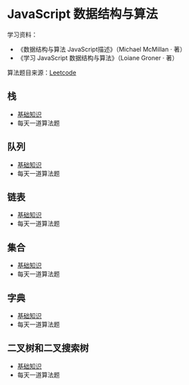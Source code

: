 # JavaScript 数据结构与算法

学习资料：
- 《数据结构与算法 JavaScript描述》（Michael McMillan · 著）
- 《学习 JavaScript 数据结构与算法》（Loiane Groner · 著）

算法题目来源：[Leetcode](https://leetcode-cn.com/)

## 栈

- [基础知识](https://github.com/aimeefe/algorithms/tree/master/stack)
- 每天一道算法题

## 队列

- [基础知识](https://github.com/aimeefe/algorithms/tree/master/queue)
- 每天一道算法题

## 链表

- [基础知识](https://github.com/aimeefe/algorithms/tree/master/linkedList)
- 每天一道算法题

## 集合

- [基础知识](https://github.com/aimeefe/algorithms/tree/master/set)
- 每天一道算法题

## 字典

- [基础知识](https://github.com/aimeefe/algorithms/tree/master/dictionary)
- 每天一道算法题


## 二叉树和二叉搜索树

- [基础知识](https://github.com/aimeefe/algorithms/tree/master/bst)
- 每天一道算法题
